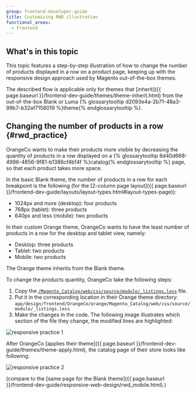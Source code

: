 ```yaml
---
group: frontend-developer-guide
title: Customizing RWD illustration
functional_areas:
  - Frontend
---
```

## What's in this topic

This topic features a step-by-step illustration of how to change the number of products displayed in a row on a product page, keeping up with the responsive design approach used by Magento out-of-the-box themes. 

The described flow is applicable only for themes that [inherit]({{ page.baseurl }}/frontend-dev-guide/themes/theme-inherit.html) from the out-of-the-box Blank or Luma {% glossarytooltip d2093e4a-2b71-48a3-99b7-b32af7158019 %}theme{% endglossarytooltip %}.

## Changing the number of products in a row {#rwd_practice}

OrangeCo wants to make their products more visible by decreasing the quantity of products in a row displayed on a {% glossarytooltip 8d40d668-4996-4856-9f81-b1386cf4b14f %}catalog{% endglossarytooltip %} page, so that each product takes more space.

In the basic Blank theme, the number of products in a row for each breakpoint is the following (for the [2-column page layout]({{ page.baseurl }}/frontend-dev-guide/layouts/layout-types.html#layout-types-page)):
-   1024px and more (desktop): four products
-   768px (tablet): three products
-   640px and less (mobile): two products


In their custom Orange theme, OrangeCo wants to have the least number of products in a row for the desktop and tablet view, namely:
-   Desktop: three products
-   Tablet: two products
-   Mobile: two products

The Orange theme inherits from the Blank theme.

To change the products quantity, OrangeCo take the following steps:
1.  Copy the [`/Magento_Catalog/web/css/source/module/_listings.less`] file.
2.  Put it in the corresponding location in their Orange theme directory: `app/design/frontend/OrangeCo/orange/Magento_Catalog/web/css/source/module/_listings.less`
3.  Make the changes in the code. The following image illustrates which section of the file they change, the modified lines are highlighted:

![responsive practice 1]

After OrangeCo [applies their theme]({{ page.baseurl }}/frontend-dev-guide/themes/theme-apply.html), the catalog page of their store looks like following:

![responsive practice 2]

(compare to the [same page for the Blank theme]({{ page.baseurl }}/frontend-dev-guide/responsive-web-design/rwd_mobile.html).)


[`/Magento_Catalog/web/css/source/module/_listings.less`]: {{site.mage2001url}}app/design/frontend/Magento/blank/Magento_Catalog/web/css/source/module/_listings.less
[responsive practice 1]: {{site.baseurl}}/common/images/rwd_pract1.png
[responsive practice 2]: {{site.baseurl}}/common/images/rwd_practice.jpg


